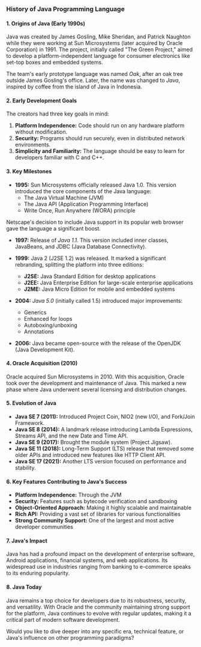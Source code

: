 ### **History of Java Programming Language**

#### **1. Origins of Java (Early 1990s)**
Java was created by James Gosling, Mike Sheridan, and Patrick Naughton while they were working at Sun Microsystems (later acquired by Oracle Corporation) in 1991. The project, initially called "The Green Project," aimed to develop a platform-independent language for consumer electronics like set-top boxes and embedded systems.

The team's early prototype language was named *Oak*, after an oak tree outside James Gosling's office. Later, the name was changed to *Java*, inspired by coffee from the island of Java in Indonesia.

#### **2. Early Development Goals**
The creators had three key goals in mind:
1. **Platform Independence:** Code should run on any hardware platform without modification.
2. **Security:** Programs should run securely, even in distributed network environments.
3. **Simplicity and Familiarity:** The language should be easy to learn for developers familiar with C and C++.

#### **3. Key Milestones**
- **1995:** Sun Microsystems officially released Java 1.0. This version introduced the core components of the Java language: 
  - The Java Virtual Machine (JVM) 
  - The Java API (Application Programming Interface)
  - Write Once, Run Anywhere (WORA) principle

Netscape's decision to include Java support in its popular web browser gave the language a significant boost.

- **1997:** Release of *Java 1.1*. This version included inner classes, JavaBeans, and JDBC (Java Database Connectivity).

- **1999:** Java 2 (J2SE 1.2) was released. It marked a significant rebranding, splitting the platform into three editions:
  - **J2SE:** Java Standard Edition for desktop applications
  - **J2EE:** Java Enterprise Edition for large-scale enterprise applications
  - **J2ME:** Java Micro Edition for mobile and embedded systems

- **2004:** *Java 5.0* (initially called 1.5) introduced major improvements:
  - Generics
  - Enhanced for loops
  - Autoboxing/unboxing
  - Annotations

- **2006:** Java became open-source with the release of the OpenJDK (Java Development Kit).

#### **4. Oracle Acquisition (2010)**
Oracle acquired Sun Microsystems in 2010. With this acquisition, Oracle took over the development and maintenance of Java. This marked a new phase where Java underwent several licensing and distribution changes.

#### **5. Evolution of Java**
- **Java SE 7 (2011):** Introduced Project Coin, NIO2 (new I/O), and Fork/Join Framework.
- **Java SE 8 (2014):** A landmark release introducing Lambda Expressions, Streams API, and the new Date and Time API.
- **Java SE 9 (2017):** Brought the module system (Project Jigsaw).
- **Java SE 11 (2018):** Long-Term Support (LTS) release that removed some older APIs and introduced new features like HTTP Client API.
- **Java SE 17 (2021):** Another LTS version focused on performance and stability.

#### **6. Key Features Contributing to Java's Success**
- **Platform Independence:** Through the JVM
- **Security:** Features such as bytecode verification and sandboxing
- **Object-Oriented Approach:** Making it highly scalable and maintainable
- **Rich API:** Providing a vast set of libraries for various functionalities
- **Strong Community Support:** One of the largest and most active developer communities

#### **7. Java's Impact**
Java has had a profound impact on the development of enterprise software, Android applications, financial systems, and web applications. Its widespread use in industries ranging from banking to e-commerce speaks to its enduring popularity.

#### **8. Java Today**
Java remains a top choice for developers due to its robustness, security, and versatility. With Oracle and the community maintaining strong support for the platform, Java continues to evolve with regular updates, making it a critical part of modern software development.

Would you like to dive deeper into any specific era, technical feature, or Java's influence on other programming paradigms?